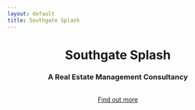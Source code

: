 ```yaml
---
layout: default
title: Southgate Splash
---
```


<header id="top" class="header">
    <div class="text-vertical-center">
        <h1 class="animated fadeInUp">Southgate Splash</h1>
        <h3 class="animated fadeInUp">A Real Estate Management Consultancy</h3>
        <br>
        <div>
            <a href="#about" class="btn btn-dark btn-lg animated fadeInUp">Find out more</a>
        </div>
    </div>
</header>